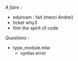 *A faire :*

- eduroam : fait (merci Andrei)
- ticket why3 
- finir the spirit of code

*Questions :*

- type_module.mlw
  * syntax error	  
  	  




